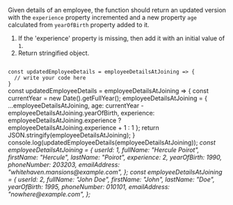 Given details of an employee, the function should return an updated version with the `experience` property incremented and a new property `age` calculated from `yearOfBirth` property added to it.

1. If the 'experience' property is missing, then add it with an initial value of `1`.
2. Return stringified object.

<codeblock language="javascript" type="exercise" testMode="multipleInput">
<code>
const updatedEmployeeDetails = employeeDetailsAtJoining => {
  // write your code here
}
</code>

<solution>
const updatedEmployeeDetails = employeeDetailsAtJoining => {
  const currentYear = new Date().getFullYear();
  employeeDetailsAtJoining = {
      ...employeeDetailsAtJoining,
      age: currentYear - employeeDetailsAtJoining.yearOfBirth,
      experience: employeeDetailsAtJoining.experience ? employeeDetailsAtJoining.experience + 1 : 1
  };
  return JSON.stringify(employeeDetailsAtJoining);
}
</solution>

<testcases>
<caller>
console.log(updatedEmployeeDetails(employeeDetailsAtJoining));
</caller>
<testcase>
<i>
const employeeDetailsAtJoining = {
  userId: 1,
  fullName: "Hercule Poirot",
  firstName: "Hercule",
  lastName: "Poirot",
  experience: 2,
  yearOfBirth: 1990,
  phoneNumber: 203203,
  emailAddress: "whitehaven.mansions@example.com",
};
</i>
</testcase>
<testcase>
<i>
const employeeDetailsAtJoining = {
  userId: 2,
  fullName: "John Doe",
  firstName: "John",
  lastName: "Doe",
  yearOfBirth: 1995,
  phoneNumber: 010101,
  emailAddress: "nowhere@example.com",
};
</i>
</testcase>
</testcases>
</codeblock>